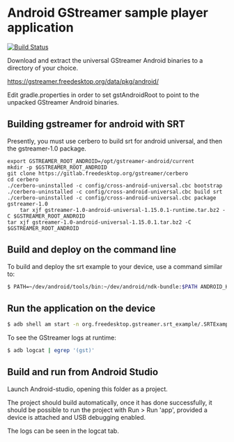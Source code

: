 # Android GStreamer sample player application

[![Build Status](https://travis-ci.org/sofwerx/android_srt_example.svg?branch=master)](https://travis-ci.org/sofwerx/android_srt_example)

Download and extract the universal GStreamer Android binaries to
a directory of your choice.

<https://gstreamer.freedesktop.org/data/pkg/android/>

Edit gradle.properties in order to set gstAndroidRoot to point to the
unpacked GStreamer Android binaries.

## Building gstreamer for android with SRT

Presently, you must use cerbero to build srt for android universal, and then the gstreamer-1.0 package.

	export GSTREAMER_ROOT_ANDROID=/opt/gstreamer-android/current
	mkdir -p $GSTREAMER_ROOT_ANDROID
	git clone https://gitlab.freedesktop.org/gstreamer/cerbero
	cd cerbero
	./cerbero-uninstalled -c config/cross-android-universal.cbc bootstrap
	./cerbero-uninstalled -c config/cross-android-universal.cbc build srt
	./cerbero-uninstalled -c config/cross-android-universal.cbc package gstreamer-1.0
        tar xjf gstreamer-1.0-android-universal-1.15.0.1-runtime.tar.bz2 -C $GSTREAMER_ROOT_ANDROID
	tar xjf gstreamer-1.0-android-universal-1.15.0.1.tar.bz2 -C $GSTREAMER_ROOT_ANDROID

## Build and deploy on the command line

To build and deploy the srt example to your device, use a command similar to:

```bash
$ PATH=~/dev/android/tools/bin:~/dev/android/ndk-bundle:$PATH ANDROID_HOME="$HOME/dev/android/" ./gradlew installDebug
```

## Run the application on the device

```bash
$ adb shell am start -n org.freedesktop.gstreamer.srt_example/.SRTExample
```

To see the GStreamer logs at runtime:

```bash
$ adb logcat | egrep '(gst)'
```

## Build and run from Android Studio

Launch Android-studio, opening this folder as a project.

The project should build automatically, once it has done successfully,
it should be possible to run the project with Run > Run 'app', provided
a device is attached and USB debugging enabled.

The logs can be seen in the logcat tab.
